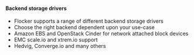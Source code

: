 #### Backend storage drivers

 * Flocker supports a range of different backend storage drivers
 * Choose the right backend dependent upon your use-case
 * Amazon EBS and OpenStack Cinder for network attached block devices
 * EMC scale.io and xtrem.io support
 * Hedvig, Converge.io and many others
 